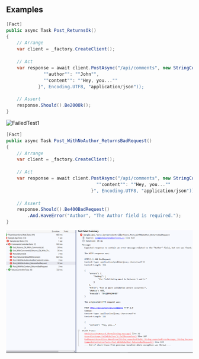 ## Examples
```csharp
[Fact]
public async Task Post_ReturnsOk()
{
	// Arrange
	var client = _factory.CreateClient();

	// Act
	var response = await client.PostAsync("/api/comments", new StringContent(@"{
			  ""author"": ""John"",
			  ""content"": ""Hey, you...""
			}", Encoding.UTF8, "application/json"));

	// Assert
	response.Should().Be200Ok();
}
```

![FailedTest1](https://github.com/adrianiftode/FluentAssertions.Web/blob/master/docs/images/FailedTest1.png?raw=true)

```csharp
[Fact]
public async Task Post_WithNoAuthor_ReturnsBadRequest()
{
	// Arrange
	var client = _factory.CreateClient();

	// Act
	var response = await client.PostAsync("/api/comments", new StringContent(@"{
								  ""content"": ""Hey, you...""
								}", Encoding.UTF8, "application/json"));

	// Assert
	response.Should().Be400BadRequest()
		.And.HaveError("Author", "The Author field is required.");
}
```
	
![FailedTest2](https://github.com/adrianiftode/FluentAssertions.Web/blob/master/docs/images/FailedTest2.png?raw=true)